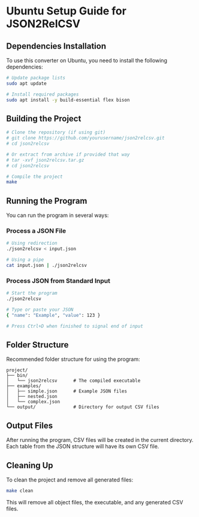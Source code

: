 # Ubuntu Setup Guide for JSON2RelCSV

## Dependencies Installation

To use this converter on Ubuntu, you need to install the following dependencies:

```bash
# Update package lists
sudo apt update

# Install required packages
sudo apt install -y build-essential flex bison
```

## Building the Project

```bash
# Clone the repository (if using git)
# git clone https://github.com/yourusername/json2relcsv.git
# cd json2relcsv

# Or extract from archive if provided that way
# tar -xvf json2relcsv.tar.gz
# cd json2relcsv

# Compile the project
make
```

## Running the Program

You can run the program in several ways:

### Process a JSON File

```bash
# Using redirection
./json2relcsv < input.json

# Using a pipe
cat input.json | ./json2relcsv
```

### Process JSON from Standard Input

```bash
# Start the program
./json2relcsv

# Type or paste your JSON
{ "name": "Example", "value": 123 }

# Press Ctrl+D when finished to signal end of input
```

## Folder Structure

Recommended folder structure for using the program:

```
project/
├── bin/
│   └── json2relcsv      # The compiled executable
├── examples/
│   ├── simple.json      # Example JSON files
│   ├── nested.json
│   └── complex.json
└── output/              # Directory for output CSV files
```

## Output Files

After running the program, CSV files will be created in the current directory. Each table from the JSON structure will have its own CSV file.

## Cleaning Up

To clean the project and remove all generated files:

```bash
make clean
```

This will remove all object files, the executable, and any generated CSV files.
